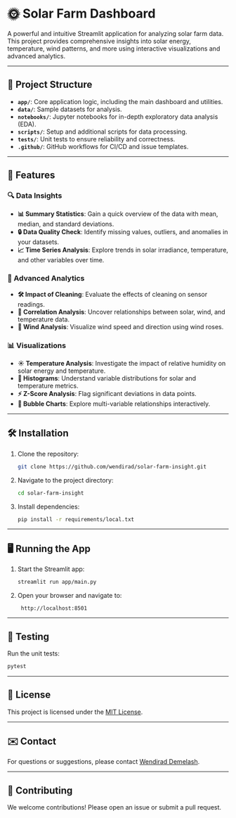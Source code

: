 # 🌞 Solar Farm Dashboard

A powerful and intuitive Streamlit application for analyzing solar farm data. This project provides comprehensive insights into solar energy, temperature, wind patterns, and more using interactive visualizations and advanced analytics.

---

## 📂 Project Structure

- **`app/`**: Core application logic, including the main dashboard and utilities.
- **`data/`**: Sample datasets for analysis.
- **`notebooks/`**: Jupyter notebooks for in-depth exploratory data analysis (EDA).
- **`scripts/`**: Setup and additional scripts for data processing.
- **`tests/`**: Unit tests to ensure reliability and correctness.
- **`.github/`**: GitHub workflows for CI/CD and issue templates.

---

## 🚀 Features

### 🔍 Data Insights
- **📊 Summary Statistics**: Gain a quick overview of the data with mean, median, and standard deviations.
- **🔒 Data Quality Check**: Identify missing values, outliers, and anomalies in your datasets.
- **📈 Time Series Analysis**: Explore trends in solar irradiance, temperature, and other variables over time.

### 🧰 Advanced Analytics
- **🛠️ Impact of Cleaning**: Evaluate the effects of cleaning on sensor readings.
- **🔄 Correlation Analysis**: Uncover relationships between solar, wind, and temperature data.
- **💨 Wind Analysis**: Visualize wind speed and direction using wind roses.

### 📊 Visualizations
- **☀️ Temperature Analysis**: Investigate the impact of relative humidity on solar energy and temperature.
- **💾 Histograms**: Understand variable distributions for solar and temperature metrics.
- **⚡ Z-Score Analysis**: Flag significant deviations in data points.
- **🔢 Bubble Charts**: Explore multi-variable relationships interactively.

---

## 🛠️ Installation

1. Clone the repository:
   ```bash
   git clone https://github.com/wendirad/solar-farm-insight.git
   ```
2. Navigate to the project directory:
   ```bash
   cd solar-farm-insight
   ```
3. Install dependencies:
   ```bash
   pip install -r requirements/local.txt
   ```

---

## 🖥️ Running the App

1. Start the Streamlit app:
   ```bash
   streamlit run app/main.py
   ```
2. Open your browser and navigate to:
   ```
    http://localhost:8501
   ```

---

## 🧪 Testing

Run the unit tests:
```bash
pytest
```

---

## 📜 License

This project is licensed under the [MIT License](LICENSE).

---

## ✉️ Contact

For questions or suggestions, please contact [Wendirad Demelash](mailto:wendiradame@gmail.com).

---

## 🙌 Contributing

We welcome contributions! Please open an issue or submit a pull request.
